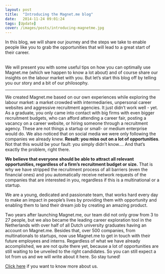 ```yaml
---
layout: post
title:  "Introducing the Magnet.me blog"
date:   2014-11-24 09:01:24
tags: [Update]
cover: /images/posts/introducing-magnetme.jpg
---
```

<p class="intro">In this blog, we will share our journey and the steps we take to enable people like you to grab the opportunities that will lead to a great start of their career.<br/><br/>

We will present you with some useful tips on how you can optimally use Magnet.me (which we happen to know a lot about) and of course share our insights on the labour market with you. But let’s start this blog off by telling you our story and a bit of our philosophy.</p>

<!--more-->

---

We created Magnet.me based on our own experiences while exploring the labour market: a market crowded with intermediaries, unpersonal career websites and aggressive recruitment agencies. It just didn’t work well - yet. As a graduate, you only came into contact with big firms with even bigger recruitment budgets, who can afford attending a career fair, posting a vacancy on a career website, or hiring someone through a recruitment agency. These are not things a startup or small- or medium enterprise would do. We also noticed that on social media we were only following the companies we already knew. __Result: you miss out on a lot of opportunities__.  Not that this would be your fault: you simply didn’t know…. And that’s exactly the problem, right there.

__We believe that everyone should be able to attract all relevant opportunities, regardless of a firm’s recruitment budget or size.__ That is why we have stripped the recruitment process of all barriers (even the financial ones) and you automatically receive network requests of the companies that are interested in you, regardless if this is a multinational or a startup.

We are a young, dedicated and passionate team, that works hard every day to make an impact in people’s lives by providing them with opportunity and enabling them to land their dream job by creating an amazing product. 

Two years after launching Magnet.me, our team did not only grow from 3 to 27 people, but we also became the leading career exploration tool in the Netherlands with over half of all Dutch university graduates having an account on Magnet.me. Besides that, over 500 companies, from multinationals to startups, now use Magnet.me to get in touch with their future employees and interns. Regardless of what we have already accomplished, we are not quite there yet, because a lot of opportunities are still waiting to be unveiled to the right candidates. So you can still expect a lot from us and we will write about it here. So stay tuned!

<a href="https://magnet.me/student/#!/organization/magnet.me/about" target="_blank" title="Magnet.me company page">Click here</a> if you want to know more about us.